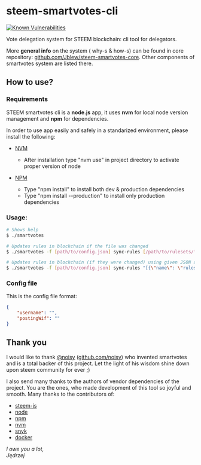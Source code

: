 # steem-smartvotes-cli

[![Known Vulnerabilities](https://snyk.io/test/github/noisy-witness/steem-smartvotes-cli/badge.svg?targetFile=package.json)](https://snyk.io/test/github/noisy-witness/steem-smartvotes-cli?targetFile=package.json)

Vote delegation system for STEEM blockchain: cli tool for delegators.

More **general info** on the system ( why-s & how-s) can be found in core repository: [github.com/Jblew/steem-smartvotes-core](https://github.com/Jblew/steem-smartvotes-core). Other components of smartvotes system are listed there.



## How to use?

### Requirements
STEEM smartvotes cli is a **node.js** app, 
it uses **nvm** for local node version management
and **npm** for dependencies.

In order to use app easily and safely in a standarized environment, please install the following:

- [NVM](https://github.com/creationix/nvm)

    - After installation type "nvm use" in project directory
     to activate proper version of node

- [NPM](https://www.npmjs.com/)

    - Type "npm install" to install both dev & production dependencies
    - Type "npm install --production" to install only production dependencies


### Usage:

```bash
# Shows help
$ ./smartvotes

# Updates rules in blockchain if the file was changed
$ ./smartvotes -f [path/to/config.json] sync-rules [/path/to/rulesets/file.json] 

# Updates rules in blockchain (if they were changed) using given JSON array string
$ ./smartvotes -f [path/to/config.json] sync-rules "[{\"name\": \"rulesetA\" \"rules\": [...]},{\"name\": \"Another ruleset\" \"rules\": [...]}]"
```

### Config file
This is the config file format:

```json
{
    "username": "",
    "postingWif": ""
}
```


## Thank you
I would like to thank [@noisy](https://steemit.com/@noisy) ([github.com/noisy](https://github.com/noisy)) who invented smartvotes 
and is a total backer of this project. 
Let the light of his wisdom shine down upon steem community for ever ;)

I also send many thanks to the authors of vendor dependencies of the project. You are the ones, who made development of this tool so joyful and smooth. Many thanks to the contributors of:

 - [steem-js](https://github.com/steemit/steem-js)
 - [node](https://nodejs.org/en/)
 - [npm](https://www.npmjs.com/)
 - [nvm](https://github.com/creationix/nvm)
 - [snyk](https://snyk.io/)
 - [docker](https://www.docker.com/)




*I owe you a lot,<br />*
 *Jędrzej*